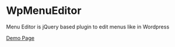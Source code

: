 # WpMenuEditor

Menu Editor is jQuery based plugin to edit menus like in Wordpress

[Demo Page](https://idoenk.github.io/wpm/)
